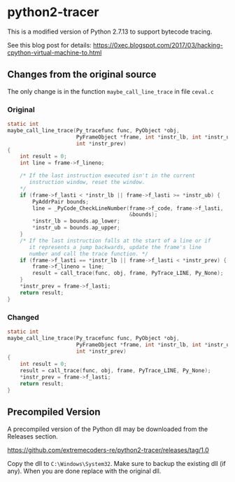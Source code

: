 # python2-tracer

This is a modified version of Python 2.7.13 to support bytecode tracing. 

See this blog post for details: https://0xec.blogspot.com/2017/03/hacking-cpython-virtual-machine-to.html

## Changes from the original source

The only change is in the function `maybe_call_line_trace` in file `ceval.c`

### Original

```c
static int
maybe_call_line_trace(Py_tracefunc func, PyObject *obj,
                      PyFrameObject *frame, int *instr_lb, int *instr_ub,
                      int *instr_prev)
{
    int result = 0;
    int line = frame->f_lineno;

    /* If the last instruction executed isn't in the current
       instruction window, reset the window.
    */
    if (frame->f_lasti < *instr_lb || frame->f_lasti >= *instr_ub) {
        PyAddrPair bounds;
        line = _PyCode_CheckLineNumber(frame->f_code, frame->f_lasti,
                                       &bounds);
        *instr_lb = bounds.ap_lower;
        *instr_ub = bounds.ap_upper;
    }
    /* If the last instruction falls at the start of a line or if
       it represents a jump backwards, update the frame's line
       number and call the trace function. */
    if (frame->f_lasti == *instr_lb || frame->f_lasti < *instr_prev) {
        frame->f_lineno = line;
        result = call_trace(func, obj, frame, PyTrace_LINE, Py_None);
    }
    *instr_prev = frame->f_lasti;
    return result;
}
```
### Changed

```c
static int
maybe_call_line_trace(Py_tracefunc func, PyObject *obj,
                      PyFrameObject *frame, int *instr_lb, int *instr_ub,
                      int *instr_prev)
{
    int result = 0;
    result = call_trace(func, obj, frame, PyTrace_LINE, Py_None);
    *instr_prev = frame->f_lasti;
    return result;
}
```

## Precompiled Version

A precompiled version of the Python dll may be downloaded from the Releases section.

https://github.com/extremecoders-re/python2-tracer/releases/tag/1.0

Copy the dll to `C:\Windows\System32`. 
Make sure to backup the existing dll (if any). When you are done replace with the original dll.
